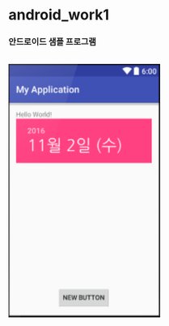 # android_work1

<h3>안드로이드 샘플 프로그램</h3><br>
<img src="https://github.com/tmdgh6789/android_work1/blob/master/app/pics/a1.PNG?raw=true" width=300 />
